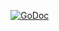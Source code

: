 [![GoDoc](https://godoc.org/github.com/teepark/contextual?status.svg)](https://godoc.org/github.com/teepark/contextual)
